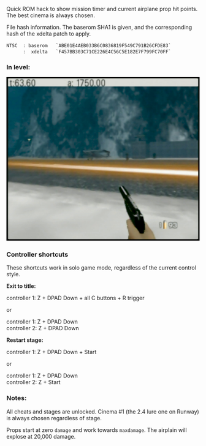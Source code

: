 Quick ROM hack to show mission timer and current airplane prop hit points. The best cinema is always chosen.

File hash information. The baserom SHA1 is given, and the corresponding hash of the xdelta patch to apply.

    NTSC  : baserom   `ABE01E4AEB033B6C0836819F549C791B26CFDE83`
          :  xdelta   `F457BB303C71CE226E4C56C5E182E7F799FC70FF`
    

### In level: ###

![demo](demo.jpg)


### Controller shortcuts ###

These shortcuts work in solo game mode, regardless of the current control style.

**Exit to title:**

controller 1: Z + DPAD Down + all C buttons + R trigger

or

controller 1: Z + DPAD Down  
controller 2: Z + DPAD Down

**Restart stage:**

controller 1: Z + DPAD Down + Start

or

controller 1: Z + DPAD Down  
controller 2: Z + Start

### Notes: ###

All cheats and stages are unlocked. Cinema #1 (the 2.4 lure one on Runway) is always chosen regardless of stage.

Props start at zero `damage` and work towards `maxdamage`. The airplain will explose at 20,000 damage.